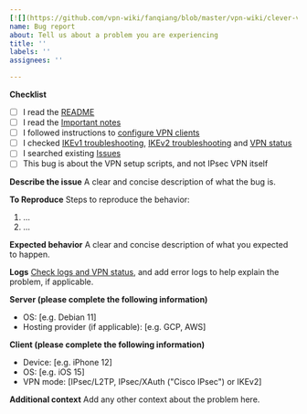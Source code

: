 ```yaml
---
[![](https://github.com/vpn-wiki/fanqiang/blob/master/vpn-wiki/clever-vpn.png)](https://www.clever-vpn.net)
name: Bug report
about: Tell us about a problem you are experiencing
title: ''
labels: ''
assignees: ''

---
```


**Checklist**

- [ ] I read the [README](https://github.com/hwdsl2/setup-ipsec-vpn/blob/master/README.md)
- [ ] I read the [Important notes](https://github.com/hwdsl2/setup-ipsec-vpn/blob/master/README.md#important-notes)
- [ ] I followed instructions to [configure VPN clients](https://github.com/hwdsl2/setup-ipsec-vpn/blob/master/README.md#next-steps)
- [ ] I checked [IKEv1 troubleshooting](https://github.com/hwdsl2/setup-ipsec-vpn/blob/master/docs/clients.md#ikev1-troubleshooting), [IKEv2 troubleshooting](https://github.com/hwdsl2/setup-ipsec-vpn/blob/master/docs/ikev2-howto.md#ikev2-troubleshooting) and [VPN status](https://github.com/hwdsl2/setup-ipsec-vpn/blob/master/docs/clients.md#check-logs-and-vpn-status)
- [ ] I searched existing [Issues](https://github.com/hwdsl2/setup-ipsec-vpn/issues?q=is%3Aissue)
- [ ] This bug is about the VPN setup scripts, and not IPsec VPN itself

<!---
If you found a reproducible bug for the IPsec VPN, open a bug report at https://github.com/libreswan/libreswan. Ask VPN-related questions on the [Libreswan](https://lists.libreswan.org/mailman/listinfo/swan) or [strongSwan](https://lists.strongswan.org/mailman/listinfo/users) users mailing list, or search e.g. [Stack Overflow](https://stackoverflow.com/questions/tagged/vpn).
--->

**Describe the issue**
A clear and concise description of what the bug is.

**To Reproduce**
Steps to reproduce the behavior:

1. ...
2. ...

**Expected behavior**
A clear and concise description of what you expected to happen.

**Logs**
[Check logs and VPN status](https://github.com/hwdsl2/setup-ipsec-vpn/blob/master/docs/clients.md#check-logs-and-vpn-status), and add error logs to help explain the problem, if applicable.

**Server (please complete the following information)**
- OS: [e.g. Debian 11]
- Hosting provider (if applicable): [e.g. GCP, AWS]

**Client (please complete the following information)**
- Device: [e.g. iPhone 12]
- OS: [e.g. iOS 15]
- VPN mode: [IPsec/L2TP, IPsec/XAuth ("Cisco IPsec") or IKEv2]

**Additional context**
Add any other context about the problem here.
